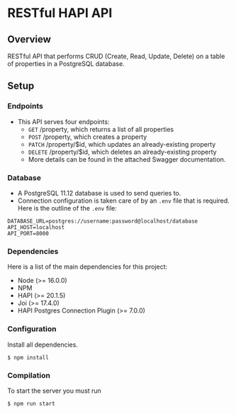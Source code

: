 # RESTful HAPI API 

## Overview
RESTful API that performs CRUD (Create, Read, Update, Delete) on a table of properties in a PostgreSQL database.

## Setup

### Endpoints
- This API serves four endpoints:
  - `GET` /property, which returns a list of all properties
  - `POST` /property, which creates a property
  - `PATCH` /property/$id, which updates an already-existing property
  - `DELETE` /property/$id, which deletes an already-existing property
  - More details can be found in the attached Swagger documentation.

### Database
- A PostgreSQL 11.12 database is used to send queries to.
- Connection configuration is taken care of by an `.env` file that is required. 
Here is the outline of the `.env` file:
```
DATABASE_URL=postgres://username:password@localhost/database
API_HOST=localhost
API_PORT=8000

```

### Dependencies 
Here is a list of the main dependencies for this project:
- Node (>= 16.0.0) 
- NPM
- HAPI (>= 20.1.5)
- Joi (>= 17.4.0)
- HAPI Postgres Connection Plugin (>= 7.0.0)

### Configuration
Install all dependencies.
```
$ npm install
```
### Compilation
To start the server you must run
```
$ npm run start
```
